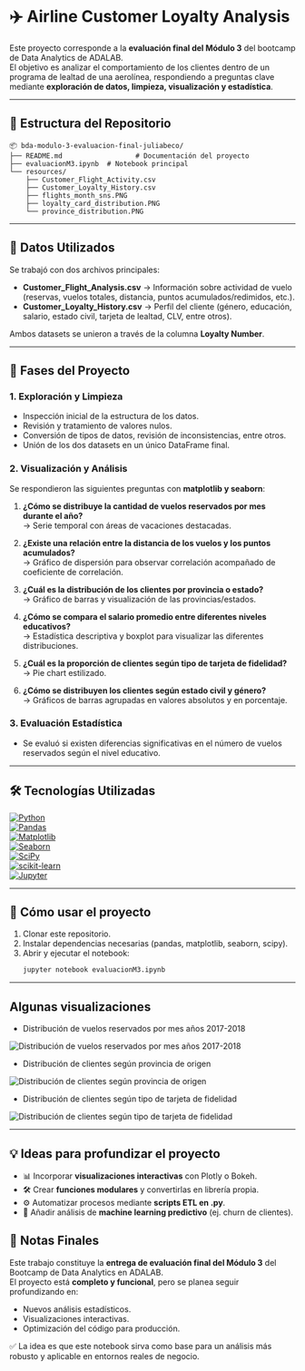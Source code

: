 # ✈️ Airline Customer Loyalty Analysis  

Este proyecto corresponde a la **evaluación final del Módulo 3** del bootcamp de Data Analytics de ADALAB.  
El objetivo es analizar el comportamiento de los clientes dentro de un programa de lealtad de una aerolínea, respondiendo a preguntas clave mediante **exploración de datos, limpieza, visualización y estadística**.  

---
## 🧩 Estructura del Repositorio

```
📦 bda-modulo-3-evaluacion-final-juliabeco/
├── README.md                  # Documentación del proyecto
├── evaluacionM3.ipynb  # Notebook principal
└── resources/
    ├── Customer_Flight_Activity.csv
    ├── Customer_Loyalty_History.csv
    ├── flights_month_sns.PNG
    ├── loyalty_card_distribution.PNG
    └── province_distribution.PNG
```

---

## 📂 Datos Utilizados  

Se trabajó con dos archivos principales:  

- **Customer_Flight_Analysis.csv** → Información sobre actividad de vuelo (reservas, vuelos totales, distancia, puntos acumulados/redimidos, etc.).  
- **Customer_Loyalty_History.csv** → Perfil del cliente (género, educación, salario, estado civil, tarjeta de lealtad, CLV, entre otros).  

Ambos datasets se unieron a través de la columna **Loyalty Number**.  

---

## 🔎 Fases del Proyecto  

### 1. Exploración y Limpieza  
- Inspección inicial de la estructura de los datos.  
- Revisión y tratamiento de valores nulos.  
- Conversión de tipos de datos, revisión de inconsistencias, entre otros.  
- Unión de los dos datasets en un único DataFrame final.  

### 2. Visualización y Análisis  
Se respondieron las siguientes preguntas con **matplotlib y seaborn**:  

1. **¿Cómo se distribuye la cantidad de vuelos reservados por mes durante el año?**  
   → Serie temporal con áreas de vacaciones destacadas.  

2. **¿Existe una relación entre la distancia de los vuelos y los puntos acumulados?**  
   → Gráfico de dispersión para observar correlación acompañado de coeficiente de correlación.  

3. **¿Cuál es la distribución de los clientes por provincia o estado?**  
   → Gráfico de barras y visualización de las provincias/estados.  

4. **¿Cómo se compara el salario promedio entre diferentes niveles educativos?**  
   → Estadística descriptiva y boxplot para visualizar las diferentes distribuciones.  

5. **¿Cuál es la proporción de clientes según tipo de tarjeta de fidelidad?**  
   → Pie chart estilizado.  

6. **¿Cómo se distribuyen los clientes según estado civil y género?**  
   → Gráficos de barras agrupadas en valores absolutos y en porcentaje.  

### 3. Evaluación Estadística  
- Se evaluó si existen diferencias significativas en el número de vuelos reservados según el nivel educativo.  
  

---

## 🛠️ Tecnologías Utilizadas  


[![Python](https://img.shields.io/badge/Python-3.11-blue?logo=python&logoColor=white)](https://www.python.org/)  
[![Pandas](https://img.shields.io/badge/Pandas-Data%20Analysis-orange?logo=pandas)](https://pandas.pydata.org/)  
[![Matplotlib](https://img.shields.io/badge/Matplotlib-Visualization-yellow?logo=plotly&logoColor=black)](https://matplotlib.org/)  
[![Seaborn](https://img.shields.io/badge/Seaborn-Statistical%20Plots-green?logo=seaborn&logoColor=white)](https://seaborn.pydata.org/)  
[![SciPy](https://img.shields.io/badge/SciPy-Statistics-purple?logo=scipy&logoColor=white)](https://scipy.org/)  
[![scikit-learn](https://img.shields.io/badge/scikit--learn-Machine%20Learning-F7931E?logo=scikit-learn&logoColor=white)](https://scikit-learn.org/stable/)  
[![Jupyter](https://img.shields.io/badge/Jupyter-Notebook-red?logo=jupyter&logoColor=white)](https://jupyter.org/)  
  

---

## 🚀 Cómo usar el proyecto  

1. Clonar este repositorio.  
2. Instalar dependencias necesarias (pandas, matplotlib, seaborn, scipy).  
3. Abrir y ejecutar el notebook:  
   ```bash
   jupyter notebook evaluacionM3.ipynb
---


## Algunas visualizaciones

- Distribución de vuelos reservados por mes años 2017-2018
  
![Distribución de vuelos reservados por mes años 2017-2018](resources/flights_month_sns.PNG)

- Distribución de clientes según provincia de origen

![Distribución de clientes según provincia de origen](resources/province_distribution.PNG)

- Distribución de clientes según tipo de tarjeta de fidelidad

![Distribución de clientes según tipo de tarjeta de fidelidad](resources/loyalty_card_distribution.PNG)

---

## 💡 Ideas para profundizar el proyecto

- 📊 Incorporar **visualizaciones interactivas** con Plotly o Bokeh.  
- 🛠️ Crear **funciones modulares** y convertirlas en librería propia.  
- ⚙️ Automatizar procesos mediante **scripts ETL en .py**.  
- 🧪 Añadir análisis de **machine learning predictivo** (ej. churn de clientes).  

## 📌 Notas Finales  

Este trabajo constituye la **entrega de evaluación final del Módulo 3** del Bootcamp de Data Analytics en ADALAB.  
El proyecto está **completo y funcional**, pero se planea seguir profundizando en:  

- Nuevos análisis estadísticos.  
- Visualizaciones interactivas.  
- Optimización del código para producción.  

✅ La idea es que este notebook sirva como base para un análisis más robusto y aplicable en entornos reales de negocio.  
